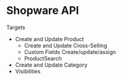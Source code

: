 # Shopware API


Targets

 * Create and Update Product
     * Create and Update Cross-Selling
     * Custom Fields Create/update/assign
     * ProductSearch
 * Create and Update Category
 * Visibilities